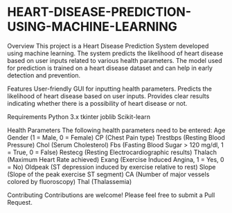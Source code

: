 # HEART-DISEASE-PREDICTION-USING-MACHINE-LEARNING
Overview
This project is a Heart Disease Prediction System developed using machine learning. The system predicts the likelihood of heart disease based on user inputs related to various health parameters. The model used for prediction is trained on a heart disease dataset and can help in early detection and prevention.

Features
User-friendly GUI for inputting health parameters.
Predicts the likelihood of heart disease based on user inputs.
Provides clear results indicating whether there is a possibility of heart disease or not.

Requirements
Python 3.x
tkinter
joblib
Scikit-learn

Health Parameters
The following health parameters need to be entered:
Age
Gender (1 = Male, 0 = Female)
CP (Chest Pain type)
Trestbps (Resting Blood Pressure)
Chol (Serum Cholesterol)
Fbs (Fasting Blood Sugar > 120 mg/dl, 1 = True, 0 = False)
Restecg (Resting Electrocardiographic results)
Thalach (Maximum Heart Rate achieved)
Exang (Exercise Induced Angina, 1 = Yes, 0 = No)
Oldpeak (ST depression induced by exercise relative to rest)
Slope (Slope of the peak exercise ST segment)
CA (Number of major vessels colored by fluoroscopy)
Thal (Thalassemia)

Contributing
Contributions are welcome! Please feel free to submit a Pull Request.
